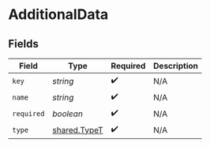 # AdditionalData


## Fields

| Field                                        | Type                                         | Required                                     | Description                                  |
| -------------------------------------------- | -------------------------------------------- | -------------------------------------------- | -------------------------------------------- |
| `key`                                        | *string*                                     | :heavy_check_mark:                           | N/A                                          |
| `name`                                       | *string*                                     | :heavy_check_mark:                           | N/A                                          |
| `required`                                   | *boolean*                                    | :heavy_check_mark:                           | N/A                                          |
| `type`                                       | [shared.TypeT](../../models/shared/typet.md) | :heavy_check_mark:                           | N/A                                          |